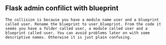 ## Flask admin confilict with blueprint

    The collision is because you have a module name user and a blueprint called user. Rename the blueprint to user_blueprint. From the code it seems you have a folder called user, a module called user and a blueprint called user. You can avoid problems later on with some descriptive names. Otherwise it is just plain confusing.
